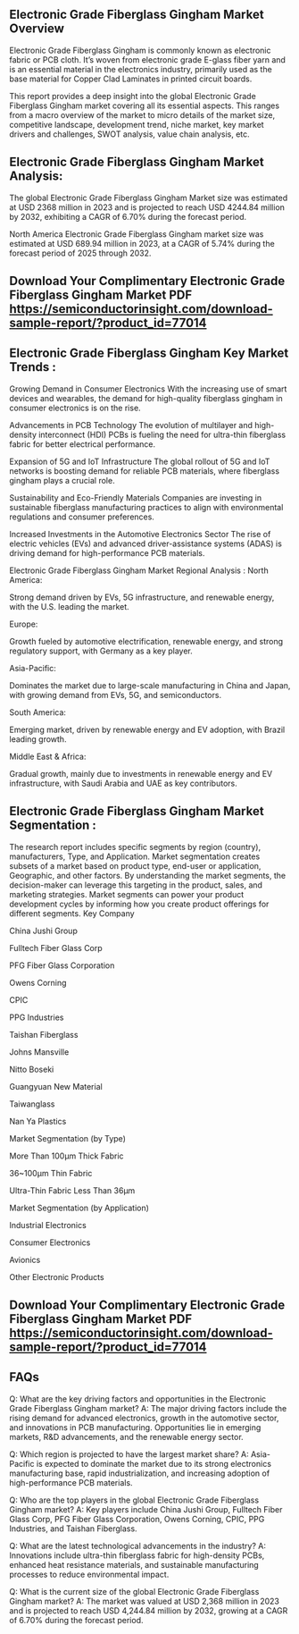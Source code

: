 ## Electronic Grade Fiberglass Gingham Market Overview
Electronic Grade Fiberglass Gingham is commonly known as electronic fabric or PCB cloth. It’s woven from electronic grade E-glass fiber yarn and is an essential material in the electronics industry, primarily used as the base material for Copper Clad Laminates in printed circuit boards.

This report provides a deep insight into the global Electronic Grade Fiberglass Gingham market covering all its essential aspects. This ranges from a macro overview of the market to micro details of the market size, competitive landscape, development trend, niche market, key market drivers and challenges, SWOT analysis, value chain analysis, etc.

## Electronic Grade Fiberglass Gingham Market Analysis:
 

The global Electronic Grade Fiberglass Gingham Market size was estimated at USD 2368 million in 2023 and is projected to reach USD 4244.84 million by 2032, exhibiting a CAGR of 6.70% during the forecast period.

North America Electronic Grade Fiberglass Gingham market size was estimated at USD 689.94 million in 2023, at a CAGR of 5.74% during the forecast period of 2025 through 2032.


## Download Your Complimentary Electronic Grade Fiberglass Gingham Market PDF      https://semiconductorinsight.com/download-sample-report/?product_id=77014   

## Electronic Grade Fiberglass Gingham Key Market Trends  :
Growing Demand in Consumer Electronics
With the increasing use of smart devices and wearables, the demand for high-quality fiberglass gingham in consumer electronics is on the rise.

Advancements in PCB Technology
The evolution of multilayer and high-density interconnect (HDI) PCBs is fueling the need for ultra-thin fiberglass fabric for better electrical performance.

Expansion of 5G and IoT Infrastructure
The global rollout of 5G and IoT networks is boosting demand for reliable PCB materials, where fiberglass gingham plays a crucial role.

Sustainability and Eco-Friendly Materials
Companies are investing in sustainable fiberglass manufacturing practices to align with environmental regulations and consumer preferences.

Increased Investments in the Automotive Electronics Sector
The rise of electric vehicles (EVs) and advanced driver-assistance systems (ADAS) is driving demand for high-performance PCB materials.

Electronic Grade Fiberglass Gingham Market Regional Analysis :
North America:

Strong demand driven by EVs, 5G infrastructure, and renewable energy, with the U.S. leading the market.

Europe:

Growth fueled by automotive electrification, renewable energy, and strong regulatory support, with Germany as a key player.

Asia-Pacific:

Dominates the market due to large-scale manufacturing in China and Japan, with growing demand from EVs, 5G, and semiconductors.

South America:

Emerging market, driven by renewable energy and EV adoption, with Brazil leading growth.

Middle East & Africa:

Gradual growth, mainly due to investments in renewable energy and EV infrastructure, with Saudi Arabia and UAE as key contributors.

## Electronic Grade Fiberglass Gingham Market Segmentation :
The research report includes specific segments by region (country), manufacturers, Type, and Application. Market segmentation creates subsets of a market based on product type, end-user or application, Geographic, and other factors. By understanding the market segments, the decision-maker can leverage this targeting in the product, sales, and marketing strategies. Market segments can power your product development cycles by informing how you create product offerings for different segments.
Key Company

China Jushi Group

Fulltech Fiber Glass Corp

PFG Fiber Glass Corporation

Owens Corning

CPIC

PPG Industries

Taishan Fiberglass

Johns Mansville

Nitto Boseki

Guangyuan New Material

Taiwanglass

Nan Ya Plastics

Market Segmentation (by Type)

More Than 100µm Thick Fabric

36~100µm Thin Fabric

Ultra-Thin Fabric Less Than 36µm

Market Segmentation (by Application)

Industrial Electronics

Consumer Electronics

Avionics

Other Electronic Products



## Download Your Complimentary Electronic Grade Fiberglass Gingham Market PDF      https://semiconductorinsight.com/download-sample-report/?product_id=77014   


## FAQs

 

Q: What are the key driving factors and opportunities in the Electronic Grade Fiberglass Gingham market?
A: The major driving factors include the rising demand for advanced electronics, growth in the automotive sector, and innovations in PCB manufacturing. Opportunities lie in emerging markets, R&D advancements, and the renewable energy sector.


Q: Which region is projected to have the largest market share?
A: Asia-Pacific is expected to dominate the market due to its strong electronics manufacturing base, rapid industrialization, and increasing adoption of high-performance PCB materials.


Q: Who are the top players in the global Electronic Grade Fiberglass Gingham market?
A: Key players include China Jushi Group, Fulltech Fiber Glass Corp, PFG Fiber Glass Corporation, Owens Corning, CPIC, PPG Industries, and Taishan Fiberglass.


Q: What are the latest technological advancements in the industry?
A: Innovations include ultra-thin fiberglass fabric for high-density PCBs, enhanced heat resistance materials, and sustainable manufacturing processes to reduce environmental impact.


Q: What is the current size of the global Electronic Grade Fiberglass Gingham market?
A: The market was valued at USD 2,368 million in 2023 and is projected to reach USD 4,244.84 million by 2032, growing at a CAGR of 6.70% during the forecast period.
